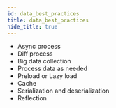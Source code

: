 ```yaml
---
id: data_best_practices
title: data_best_practices
hide_title: true
---
```

- Async process
- Diff process
- Big data collection
- Process data as needed
- Preload or Lazy load
- Cache
- Serialization and deserialization
- Reflection